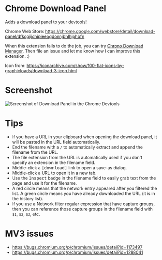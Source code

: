 # Chrome Download Panel

Adds a download panel to your devtools!

Chrome Web Store: https://chrome.google.com/webstore/detail/download-panel/dfkcgjijchipieeogdonnjbhlhjphbfn

When this extension fails to do the job, you can try [Chrono Download Manager](https://chrome.google.com/webstore/detail/chrono-download-manager/mciiogijehkdemklbdcbfkefimifhecn). Then file an issue and let me know how I can improve this extension. :)

Icon from: https://iconarchive.com/show/100-flat-icons-by-graphicloads/download-3-icon.html


# Screenshot

![Screenshot of Download Panel in the Chrome Devtools](screenshot.png)


# Tips
- If you have a URL in your clipboard when opening the download panel, it will be pasted in the URL field automatically.
- End the filename with a `/` to automatically extract and append the filename from the URL.
- The file extension from the URL is automatically used if you don't specify an extension in the filename field.
- Middle-click a <kbd>[download]</kbd> link to open a save-as dialog.
- Middle-click a URL to open it in a new tab.
- Use the <kbd>Inspect</kbd> badge in the filename field to easily grab text from the page and use it for the filename.
- A red circle means that the network entry appeared after you filtered the list. A green circle means you have already downloaded the URL (it is in the history list).
- If you use a Network filter regular expression that have capture groups, then you can reference those capture groups in the filename field with `$1`, `$2`, `$3`, etc.

# MV3 issues

- https://bugs.chromium.org/p/chromium/issues/detail?id=1173497
- https://bugs.chromium.org/p/chromium/issues/detail?id=1288041
